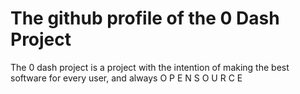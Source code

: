 # The github profile of the 0 Dash Project

The 0 dash project is a project with the intention of making the best software for every user, and always O P E N  S O U R C E
